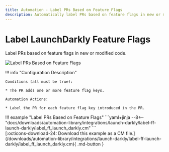 ```yaml
---
title: Automation - Label PRs Based on Feature Flags
description: Automatically label PRs based on feature flags in new or modified code.
---
```

# Label LaunchDarkly Feature Flags

<!-- --8<-- [start:example]-->

Label PRs based on feature flags in new or modified code.

![Label PRs Based on Feature Flags](/automations/integrations/launch-darkly/label-ff-launch-darkly/label-ff-launch-darkly.png)

!!! info "Configuration Description"

    Conditions (all must be true):
    
    * The PR adds one or more feature flag keys.
   
    Automation Actions:
    
    * Label the PR for each feature flag key introduced in the PR.

<div class="automationExample" markdown="1">
!!! example "Label PRs Based on Feature Flags"
    ```yaml+jinja
    --8<-- "docs/downloads/automation-library/integrations/launch-darkly/label-ff-launch-darkly/label_ff_launch_darkly.cm"
    ```
    <div class="result" markdown>
      <span>
      [:octicons-download-24: Download this example as a CM file.](/downloads/automation-library/integrations/launch-darkly/label-ff-launch-darkly/label_ff_launch_darkly.cm){ .md-button }
      </span>
    </div>
<!-- --8<-- [end:example]-->